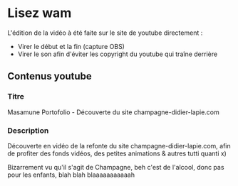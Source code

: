 # Lisez wam

L'édition de la vidéo à été faite sur le site de youtube directement :

- Virer le début et la fin (capture OBS)
- Virer le son afin d'éviter les copyright du youtube qui traîne derrière

## Contenus youtube

### Titre

Masamune  Portofolio - Découverte du site champagne-didier-lapie.com

### Description

Découverte en vidéo de la refonte du site champagne-didier-lapie.com, afin de profiter des fonds vidéos, des petites animations & autres tutti quanti x)

Bizarrement vu qu'il s'agit de Champagne, beh c'est de l'alcool, donc pas pour les enfants, blah blah blaaaaaaaaaaah
